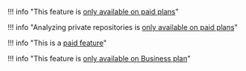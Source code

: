<!--paid-start-->
!!! info "This feature is [only available on paid plans](https://www.codacy.com/pricing)"
<!--paid-end-->

<!--paid-private-repositories-start-->
!!! info "Analyzing private repositories is [only available on paid plans](https://www.codacy.com/pricing)"
<!--paid-private-repositories-end-->

<!--paid-feature-start-->
!!! info "This is a [paid feature](https://www.codacy.com/pricing)"
<!--paid-feature-end-->

<!--paid-feature-business-start-->
!!! info "This feature is [only available on Business plan](https://www.codacy.com/pricing)"
<!--paid-feature-business-end-->
